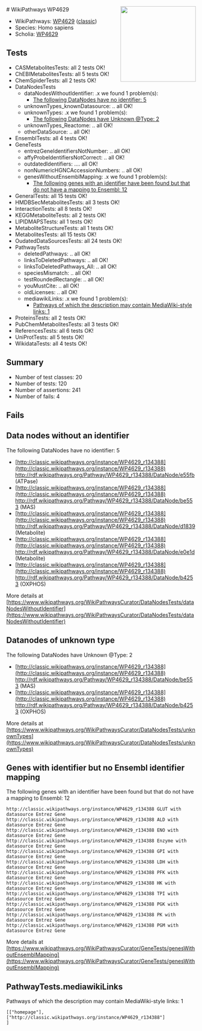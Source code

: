 <img style="float: right; width: 200px" src="https://upload.wikimedia.org/wikipedia/commons/thumb/8/83/Wplogo_with_text_500.png/640px-Wplogo_with_text_500.png" />
# WikiPathways WP4629

* WikiPathways: [WP4629](https://wikipathways.org/pathways/WP4629) ([classic](https://classic.wikipathways.org/instance/WP4629))
* Species: Homo sapiens
* Scholia: [WP4629](https://scholia.toolforge.org/wikipathways/WP4629)
## Tests
* CASMetabolitesTests: all 2 tests OK!
* ChEBIMetabolitesTests: all 5 tests OK!
* ChemSpiderTests: all 2 tests OK!
* DataNodesTests
    * dataNodesWithoutIdentifier: .x we found 1 problem(s):
        * [The following DataNodes have no identifier: 5](#d2d32fa4)
    * unknownTypes_knownDatasource: .. all OK!
    * unknownTypes: .x we found 1 problem(s):
        * [The following DataNodes have Unknown @Type: 2](#839973e0)
    * unknownTypes_Reactome: .. all OK!
    * otherDataSource: .. all OK!
* EnsemblTests: all 4 tests OK!
* GeneTests
    * entrezGeneIdentifiersNotNumber: .. all OK!
    * affyProbeIdentifiersNotCorrect: .. all OK!
    * outdatedIdentifiers: .... all OK!
    * nonNumericHGNCAccessionNumbers: .. all OK!
    * genesWithoutEnsemblMapping: .x we found 1 problem(s):
        * [The following genes with an identifier have been found but that do not have a mapping to Ensembl: 12](#c4e5430f)
* GeneralTests: all 15 tests OK!
* HMDBSecMetabolitesTests: all 3 tests OK!
* InteractionTests: all 8 tests OK!
* KEGGMetaboliteTests: all 2 tests OK!
* LIPIDMAPSTests: all 1 tests OK!
* MetaboliteStructureTests: all 1 tests OK!
* MetabolitesTests: all 15 tests OK!
* OudatedDataSourcesTests: all 24 tests OK!
* PathwayTests
    * deletedPathways: .. all OK!
    * linksToDeletedPathways: .. all OK!
    * linksToDeletedPathways_All: .. all OK!
    * speciesMismatch: .. all OK!
    * testRoundedRectangle: .. all OK!
    * youMustCite: .. all OK!
    * oldLicenses: .. all OK!
    * mediawikiLinks: .x we found 1 problem(s):
        * [Pathways of which the description may contain MediaWiki-style links: 1](#da69cf45)
* ProteinsTests: all 2 tests OK!
* PubChemMetabolitesTests: all 3 tests OK!
* ReferencesTests: all 6 tests OK!
* UniProtTests: all 5 tests OK!
* WikidataTests: all 4 tests OK!


## Summary

* Number of test classes: 20
* Number of tests: 120
* Number of assertions: 241
* Number of fails: 4

## Fails

<a name="d2d32fa4" />

## Data nodes without an identifier

The following DataNodes have no identifier: 5

* [http://classic.wikipathways.org/instance/WP4629_r134388](http://classic.wikipathways.org/instance/WP4629_r134388) http://rdf.wikipathways.org/Pathway/WP4629_r134388/DataNode/e55fb (ATPase)
* [http://classic.wikipathways.org/instance/WP4629_r134388](http://classic.wikipathways.org/instance/WP4629_r134388) http://rdf.wikipathways.org/Pathway/WP4629_r134388/DataNode/be553 (MAS)
* [http://classic.wikipathways.org/instance/WP4629_r134388](http://classic.wikipathways.org/instance/WP4629_r134388) http://rdf.wikipathways.org/Pathway/WP4629_r134388/DataNode/d1839 (Metabolite)
* [http://classic.wikipathways.org/instance/WP4629_r134388](http://classic.wikipathways.org/instance/WP4629_r134388) http://rdf.wikipathways.org/Pathway/WP4629_r134388/DataNode/e0e1d (Metabolite)
* [http://classic.wikipathways.org/instance/WP4629_r134388](http://classic.wikipathways.org/instance/WP4629_r134388) http://rdf.wikipathways.org/Pathway/WP4629_r134388/DataNode/b4253 (OXPHOS)


More details at [https://www.wikipathways.org/WikiPathwaysCurator/DataNodesTests/dataNodesWithoutIdentifier](https://www.wikipathways.org/WikiPathwaysCurator/DataNodesTests/dataNodesWithoutIdentifier)

<a name="839973e0" />

## Datanodes of unknown type

The following DataNodes have Unknown @Type: 2

* [http://classic.wikipathways.org/instance/WP4629_r134388](http://classic.wikipathways.org/instance/WP4629_r134388) http://rdf.wikipathways.org/Pathway/WP4629_r134388/DataNode/be553 (MAS)
* [http://classic.wikipathways.org/instance/WP4629_r134388](http://classic.wikipathways.org/instance/WP4629_r134388) http://rdf.wikipathways.org/Pathway/WP4629_r134388/DataNode/b4253 (OXPHOS)


More details at [https://www.wikipathways.org/WikiPathwaysCurator/DataNodesTests/unknownTypes](https://www.wikipathways.org/WikiPathwaysCurator/DataNodesTests/unknownTypes)

<a name="c4e5430f" />

## Genes with identifier but no Ensembl identifier mapping

The following genes with an identifier have been found but that do not have a mapping to Ensembl: 12
```
http://classic.wikipathways.org/instance/WP4629_r134388 GLUT with datasource Entrez Gene
http://classic.wikipathways.org/instance/WP4629_r134388 ALD with datasource Entrez Gene
http://classic.wikipathways.org/instance/WP4629_r134388 ENO with datasource Entrez Gene
http://classic.wikipathways.org/instance/WP4629_r134388 Enzyme with datasource Entrez Gene
http://classic.wikipathways.org/instance/WP4629_r134388 GPI with datasource Entrez Gene
http://classic.wikipathways.org/instance/WP4629_r134388 LDH with datasource Entrez Gene
http://classic.wikipathways.org/instance/WP4629_r134388 PFK with datasource Entrez Gene
http://classic.wikipathways.org/instance/WP4629_r134388 HK with datasource Entrez Gene
http://classic.wikipathways.org/instance/WP4629_r134388 TPI with datasource Entrez Gene
http://classic.wikipathways.org/instance/WP4629_r134388 PGK with datasource Entrez Gene
http://classic.wikipathways.org/instance/WP4629_r134388 PK with datasource Entrez Gene
http://classic.wikipathways.org/instance/WP4629_r134388 PGM with datasource Entrez Gene
```

More details at [https://www.wikipathways.org/WikiPathwaysCurator/GeneTests/genesWithoutEnsemblMapping](https://www.wikipathways.org/WikiPathwaysCurator/GeneTests/genesWithoutEnsemblMapping)

<a name="da69cf45" />

## PathwayTests.mediawikiLinks

Pathways of which the description may contain MediaWiki-style links: 1
```
[["homepage"],
["http://classic.wikipathways.org/instance/WP4629_r134388"]
]
```

